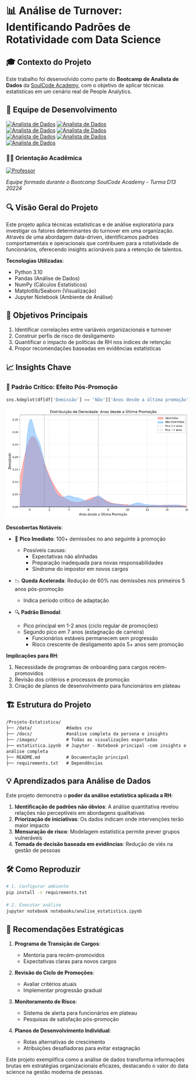 # 📊 Análise de Turnover: Identificando Padrões de Rotatividade com Data Science

## 🎓 Contexto do Projeto

Este trabalho foi desenvolvido como parte do **Bootcamp de Analista de Dados** da [SoulCode Academy](https://www.soulcodeacademy.org/), com o objetivo de aplicar técnicas estatísticas em um cenário real de People Analytics.

## 🤝 Equipe de Desenvolvimento

[![Analista de Dados](https://img.shields.io/badge/Clarice_Matos-Analista_de_Dados-2ea44f?logo=github)](https://www.linkedin.com/in/claricematos/)
[![Analista de Dados](https://img.shields.io/badge/Flavia_Reis-Analista_de_Dados-2ea44f?logo=python)](https://github.com/flaviare1s/)  
[![Analista de Dados](https://img.shields.io/badge/Maria_Eduarda-Analista_de_Dados-3178c6?logo=pandas)](https://github.com/)
[![Analista de Dados](https://img.shields.io/badge/Mariana_Angeli-Analista_de_Dados-ffd43b?logo=powerbi)](https://github.com/)  
[![Analista de Dados](https://img.shields.io/badge/Michelle_Pacheco-Analista_de_Dados-9c59b6?logo=r)](https://www.linkedin.com/in/michelle-pacheco-509366351/)
[![Analista de Dados](https://img.shields.io/badge/Mylena_Tuponi-Analista_de_Dados-4d96ff?logo=sqlite)](https://www.linkedin.com/in/mylenatuponi/)  
[![Analista de Dados](https://img.shields.io/badge/Stella_Fernandes-Analista_de_Dados-e67e22?logo=tableau)](https://github.com/sfer26/)

### 👨‍🏫 Orientação Acadêmica
[![Professor](https://img.shields.io/badge/Prof._Stefane_Bressani-Mentor-8e44ad?logo=graduation-cap)](https://www.linkedin.com/in/stefane-bressani-germano/)

*Equipe formada durante o Bootcamp SoulCode Academy - Turma D13 20224*


## 🔍 Visão Geral do Projeto
Este projeto aplica técnicas estatísticas e de análise exploratória para investigar os fatores determinantes do turnover em uma organização. Através de uma abordagem data-driven, identificamos padrões comportamentais e operacionais que contribuem para a rotatividade de funcionários, oferecendo insights acionáveis para a retenção de talentos.

**Tecnologias Utilizadas**:
- Python 3.10
- Pandas (Análise de Dados)
- NumPy (Cálculos Estatísticos)
- Matplotlib/Seaborn (Visualização)
- Jupyter Notebook (Ambiente de Análise)

## 🎯 Objetivos Principais
1. Identificar correlações entre variáveis organizacionais e turnover
2. Construir perfis de risco de desligamento
3. Quantificar o impacto de políticas de RH nos índices de retenção
4. Propor recomendações baseadas em evidências estatísticas

## 📈 Insights Chave

### 🚨 Padrão Crítico: Efeito Pós-Promoção
```python
sns.kdeplot(df[df['Demissão'] == 'Não']['Anos desde a última promoção']
```

![Distribuição Pós-Promoção](Projeto-Estatisitica\images\anos-desde-ultima-promo-ajustado.png)

**Descobertas Notáveis**:
- 📌 **Pico Imediato**: 100+ demissões no ano seguinte à promoção
  - Possíveis causas: 
    - Expectativas não alinhadas
    - Preparação inadequada para novas responsabilidades
    - Síndrome do impostor em novos cargos

- 📉 **Queda Acelerada**: Redução de 60% nas demissões nos primeiros 5 anos pós-promoção
  - Indica período crítico de adaptação

- 🔍 **Padrão Bimodal**:
  - Pico principal em 1-2 anos (ciclo regular de promoções)
  - Segundo pico em 7 anos (estagnação de carreira)
    - Funcionários estáveis permanecem sem progressão
    - Risco crescente de desligamento após 5+ anos sem promoção

**Implicações para RH**:
1. Necessidade de programas de onboarding para cargos recém-promovidos
2. Revisão dos critérios e processos de promoção
3. Criação de planos de desenvolvimento para funcionários em plateau

## 🏗️ Estrutura do Projeto

```
/Projeto-Estatistica/
├── /data/             #dados csv
├── /docs/             #análise completa da persona e insights
├── /images/           # Todas as visualizações exportadas
├── estatistica.ipynb  # Jupyter - Notebook principal -com insights e análise completa
├── README.md          # Documentação principal
├── requirements.txt   # Dependências
```

## 💡 Aprendizados para Análise de Dados

Este projeto demonstra o **poder da análise estatística aplicada a RH**:
1. **Identificação de padrões não óbvios**: A análise quantitativa revelou relações não perceptíveis em abordagens qualitativas
2. **Priorização de iniciativas**: Os dados indicam onde intervenções terão maior impacto
3. **Mensuração de risco**: Modelagem estatística permite prever grupos vulneráveis
4. **Tomada de decisão baseada em evidências**: Redução de viés na gestão de pessoas

## 🛠️ Como Reproduzir

```bash
# 1. Configurar ambiente
pip install -r requirements.txt

# 2. Executar análise
jupyter notebook notebooks/analise_estatistica.ipynb
```

## 📌 Recomendações Estratégicas

1. **Programa de Transição de Cargos**:
   - Mentoria para recém-promovidos
   - Expectativas claras para novos cargos

2. **Revisão do Ciclo de Promoções**:
   - Avaliar critérios atuais
   - Implementar progressão gradual

3. **Monitoramento de Risco**:
   - Sistema de alerta para funcionários em plateau
   - Pesquisas de satisfação pós-promoção

4. **Planos de Desenvolvimento Individual**:
   - Rotas alternativas de crescimento
   - Atribuições desafiadoras para evitar estagnação

Este projeto exemplifica como a análise de dados transforma informações brutas em estratégias organizacionais eficazes, destacando o valor do data science na gestão moderna de pessoas.